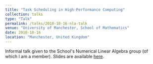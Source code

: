 ```yaml
---
title: "Task Scheduling in High-Performance Computing"
collection: talks
type: "Talk"
permalink: /talks/2018-10-16-nla-talk
venue: "University of Manchester, School of Mathematics"
date: 2018-10-16
location: "Manchester, United Kingdom"
---
```


Informal talk given to the School's Numerical Linear Algebra group (of which I am a member). Slides are available [here](https://mcsweeney90.github.io/files/nla-group-slides.pdf).
